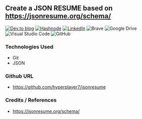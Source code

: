 ## Create a JSON RESUME based on https://jsonresume.org/schema/

<a target="_blank" href="https://dev.to/hyperplayer7">![Dev.to blog](https://img.shields.io/badge/dev.to-0A0A0A?style=for-the-badge&logo=dev.to&logoColor=white)</a>
<a target="_blank" href="https://shoshin.hashnode.dev/">![Hashnode](https://img.shields.io/badge/Hashnode-2962FF?style=for-the-badge&logo=hashnode&logoColor=white)</a>
<a target="_blank" href="https://www.linkedin.com/in/bryancarlsonchan/">![LinkedIn](https://img.shields.io/badge/linkedin-%230077B5.svg?style=for-the-badge&logo=linkedin&logoColor=white)</a>
![Brave](https://img.shields.io/badge/Brave-FB542B?style=for-the-badge&logo=Brave&logoColor=white)
![Google Drive](https://img.shields.io/badge/Google%20Drive-4285F4?style=for-the-badge&logo=googledrive&logoColor=white)
![Visual Studio Code](https://img.shields.io/badge/Visual%20Studio%20Code-0078d7.svg?style=for-the-badge&logo=visual-studio-code&logoColor=white)
![GitHub](https://img.shields.io/badge/github-%23121011.svg?style=for-the-badge&logo=github&logoColor=white)




### Technologies Used
- Git
- JSON

<!-- ### Commands Used -->
<!-- - source my_env/bin/activate (to activate python env)
- pip install streamlit Pillow
- streamlit run app.py
- pip install pipreqs
- pipreqs --encoding=utf8 (generate requirements.txt) -->

<!-- ### Project URL -->
<!-- - https://digital-cv-m1za.onrender.com/ -->

### Github URL
- https://github.com/hyperplayer7/jsonresume

### Credits / References
- https://jsonresume.org/schema/
<!-- -  -->

<!-- ### Next Iteration -->
<!-- - Make a json API containing data
- Make app read data from the API -->